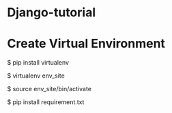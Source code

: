 # Django-tutorial
# Create Virtual Environment

$ pip install virtualenv

$ virtualenv env_site   

$ source env_site/bin/activate 

$ pip install requirement.txt 

